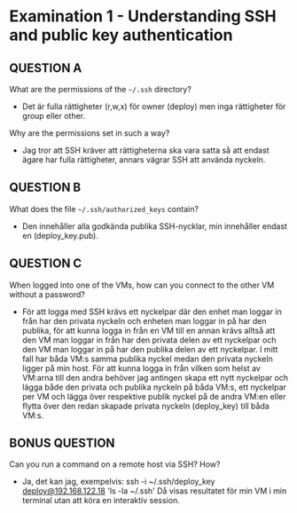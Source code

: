# Examination 1 - Understanding SSH and public key authentication

## QUESTION A

What are the permissions of the `~/.ssh` directory?
- Det är fulla rättigheter (r,w,x) för owner (deploy) men inga rättigheter för group eller other.

Why are the permissions set in such a way?
- Jag tror att SSH kräver att rättigheterna ska vara satta så att endast ägare har fulla rättigheter, annars vägrar SSH att använda nyckeln.

## QUESTION B

What does the file `~/.ssh/authorized_keys` contain?
- Den innehåller alla godkända publika SSH-nycklar, min innehåller endast en (deploy_key.pub).

## QUESTION C

When logged into one of the VMs, how can you connect to the
other VM without a password?
- För att logga med SSH krävs ett nyckelpar där den enhet man loggar in från har den privata nyckeln och enheten man loggar in på har den publika, för att kunna logga in från en VM till en annan krävs alltså att den VM man loggar in från har den privata delen av ett nyckelpar och den VM man loggar in på har den publika delen av ett nyckelpar.
I mitt fall har båda VM:s samma publika nyckel medan den privata nyckeln ligger på min host. För att kunna logga in från vilken som helst av VM:arna till den andra behöver jag antingen skapa ett nytt nyckelpar och lägga både den privata och publika nyckeln på båda VM:s, ett nyckelpar per VM och lägga över respektive publik nyckel på de andra VM:en eller flytta över den redan skapade privata nyckeln (deploy_key) till båda VM:s.

## BONUS QUESTION

Can you run a command on a remote host via SSH? How?
- Ja, det kan jag, exempelvis:
ssh -i ~/.ssh/deploy_key deploy@192.168.122.18 'ls -la ~/.ssh'
Då visas resultatet för min VM i min terminal utan att köra en interaktiv session.

